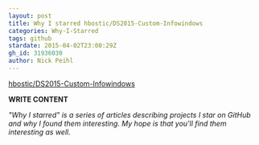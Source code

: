 ```yaml
---
layout: post
title: Why I starred hbostic/DS2015-Custom-Infowindows
categories: Why-I-Starred
tags: github
stardate: 2015-04-02T23:00:29Z
gh_id: 31936030
author: Nick Peihl
---
```


[hbostic/DS2015-Custom-Infowindows](star.repo.html_url)

**WRITE CONTENT**

*"Why I starred" is a series of articles describing projects I star on GitHub and why I found them interesting. My hope is that you'll find them interesting as well.*

